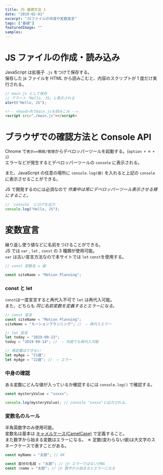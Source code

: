 ```yaml
---
title: JS 基礎文法 1
date: "2019-02-01"
excerpt: "JSファイルの作成や変数宣言"
tags: ["基礎"]
featuredImage: ""
samples:
---
```


# JS ファイルの作成・読み込み

JavaScript は拡張子 `.js` をつけて保存する。  
保存した js ファイルを HTML から読みこむと、内容のスクリプトが 1 度だけ実行される。

```js
// main.js として保存
// アラート「Hello, JS」と表示される
alert("Hello, JS");
```

```html
<!-- <head>内でmain.jsを読みこみ -->
<script src="./main.js"></script>
```

# ブラウザでの確認方法と Console API

Chrome で`表示=>開発/管理`からデベロッパーツールを起動する。(`option + ⌘ + i`)  
エラーなどが発生するとデベロッパーツールの `console` に表示される。

また、JavaScript の任意の場所に `console.log(値)` を入れると上記の `console`　に表示させることができる。

JS で開発するのには必須なので _作業中は常にデベロッパーツール表示させる様にすること。_

```js
// `console` にログを出力
console.log("Hello, JS");
```

# 変数宣言

繰り返し使う値などに名前をつけることができる。  
JS では `var` , `let` , `const` の 3 種類が使用可能。  
`var` は古い宣言方法なので本サイトでは `let` `const`を使用する。

```js
// const 変数名 = 値

const siteName = "Motion Planning";
```

### const と let

`const`は一度宣言すると再代入不可で `let` は再代入可能。  
また、どちらも _同じ名前変数を定義するとエラーになる_。

<!--
| `const`      | `let`      |
| ------------ | ---------- |
| 再代入不可能 | 再代入可能 | -->

```js
// const 宣言
const siteName = "Motion Planning";
siteName = "モーションプランニング"; //　⇦ 再代入エラー

// let 宣言
let today = "2019-09-13";
today = "2019-09-14"; //  ⇦ 何度でも再代入可能

// 再定義はできない
let myAge = "21歳";
let myAge = "22歳"; //  ⇦ エラー
```

### 中身の確認

ある変数にどんな値が入っているか確認するには `console.log()` で確認する。

```js
const mysteryValue = "xxxxx";

console.log(mysteryValue); // console "xxxxx"と出力される。
```

### 変数名のルール

半角英数字のみ使用可能。  
変数名は基本は [キャメルケース(CamelCase)](https://wa3.i-3-i.info/word1179.html) で定義すること。  
また数字から始まる変数はエラーになる。
＊ 定数(変わらない値)は大文字のスネークケースで表すことがある。

```js
const myName = "太郎"; // OK

const 自分の名前 = "太郎"; // 🙅‍♂️ エラーではないがNG
const 1name = "太郎"; // 🙅‍♂️ 数字から始まるとエラーになる
```
